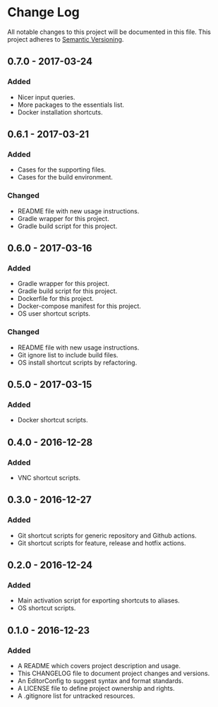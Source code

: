 # Change Log

All notable changes to this project will be documented in this file. This
project adheres to [Semantic Versioning](http://semver.org).

## 0.7.0 - 2017-03-24

### Added

  - Nicer input queries.
  - More packages to the essentials list.
  - Docker installation shortcuts.

## 0.6.1 - 2017-03-21

### Added

  - Cases for the supporting files.
  - Cases for the build environment.

### Changed

  - README file with new usage instructions.
  - Gradle wrapper for this project.
  - Gradle build script for this project.

## 0.6.0 - 2017-03-16

### Added

  - Gradle wrapper for this project.
  - Gradle build script for this project.
  - Dockerfile for this project.
  - Docker-compose manifest for this project.
  - OS user shortcut scripts.

### Changed

  - README file with new usage instructions.
  - Git ignore list to include build files.
  - OS install shortcut scripts by refactoring.

## 0.5.0 - 2017-03-15

### Added

  - Docker shortcut scripts.

## 0.4.0 - 2016-12-28

### Added

  - VNC shortcut scripts.

## 0.3.0 - 2016-12-27

### Added

  - Git shortcut scripts for generic repository and Github actions.
  - Git shortcut scripts for feature, release and hotfix actions.

## 0.2.0 - 2016-12-24

### Added

  - Main activation script for exporting shortcuts to aliases.
  - OS shortcut scripts.

## 0.1.0 - 2016-12-23

### Added

  - A README which covers project description and usage.
  - This CHANGELOG file to document project changes and versions.
  - An EditorConfig to suggest syntax and format standards.
  - A LICENSE file to define project ownership and rights.
  - A .gitignore list for untracked resources.
